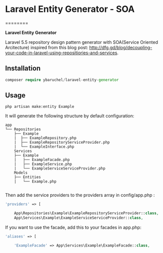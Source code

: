 # Laravel Entity Generator - SOA

========

**Laravel Entity Generator**

Laravel 5.5 repository design pattern generator with SOA(Service Oriented Arcitecture) inspired from this blog post: http://dfg.gd/blog/decoupling-your-code-in-laravel-using-repositiories-and-services.

## Installation

```php
composer require ybaruchel/laravel-entity-generator
```

## Usage
```
php artisan make:entity Example
```

It will generate the following structure by default configuration:

```
app
└── Repositories
    ├── Example
    |  ├── ExampleRepository.php
    |  ├── ExampleRepositoryServiceProvider.php
    |  └── ExampleInterface.php
    Services
    ├── Example
    |   ├── ExampleFacade.php
    |   ├── ExampleService.php
    |   └── ExampleServiceServiceProvider.php
    Models
    ├── Entities
    |   └── Example.php
    
```

Then add the service providers to the providers array in config/app.php :

```php
'providers' => [

    App\Repositories\Example\ExampleRepositoryServiceProvider::class,
    App\Services\Example\ExampleServiceServiceProvider::class,
```

If you want to use the facade, add this to your facades in app.php:

```php
'aliases' => [

    'ExampleFacade' => App\Services\Example\ExampleFacade::class,

```